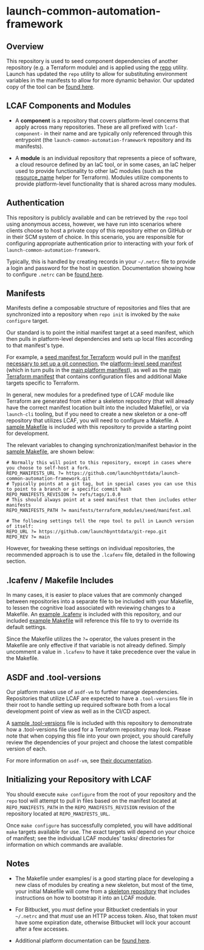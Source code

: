 # launch-common-automation-framework

## Overview

This repository is used to seed component dependencies of another repository (e.g. a Terraform module) and is applied using the [repo](https://gerrit.googlesource.com/git-repo/) utility.  Launch has updated the `repo` utility to allow for substituting environment variables in the manifests to allow for more dynamic behavior. Our updated copy of the tool can be [found here](https://github.com/launchbynttdata/git-repo).

## LCAF Components and Modules

- A **component** is a repository that covers platform-level concerns that apply across many repositories. These are all prefixed with `lcaf-component-` in their name and are typically only referenced through this entrypoint (the `launch-common-automation-framework` repository and its manifests).

- A **module** is an individual repository that represents a piece of software, a cloud resource defined by an IaC tool, or in some cases, an IaC helper used to provide functionality to other IaC modules (such as the [resource_name](https://github.com/launchbynttdata/tf-module-resource_name) helper for Terraform). Modules utilize components to provide platform-level functionality that is shared across many modules.

## Authentication

This repository is publicly available and can be retrieved by the `repo` tool using anonymous access, however, we have run into scenarios where clients choose to host a private copy of this repository either on GitHub or in their SCM system of choice. In this scenario, you are responsible for configuring appropriate authentication prior to interacting with your fork of `launch-common-automation-framework`. 

Typically, this is handled by creating records in your `~/.netrc` file to provide a login and password for the host in question. Documentation showing how to configure `.netrc` can be [found here](https://everything.curl.dev/usingcurl/netrc).

## Manifests

Manifests define a composable structure of repositories and files that are synchronized into a repository when `repo init` is invoked by the `make configure` target. 

Our standard is to point the initial manifest target at a seed manifest, which then pulls in platform-level dependencies and sets up local files according to that manifest's type. 

For example, a [seed manifest for Terraform](manifests/terraform_modules/seed/manifest.xml) would pull in the [manifest necessary to set up a git connection](manifests/git-connection/manifest.xml), the [platform-level seed manifest](manifests/platform/seed/manifest.xml) (which in turn pulls in the [main platform manifest](manifests/platform/manifest/manifest.xml)), as well as the [main Terraform manifest](manifests/terraform_modules/manifest/manifest.xml) that contains configuration files and additional Make targets specific to Terraform.

In general, new modules for a predefined type of LCAF module like Terraform are generated from either a skeleton repository (that will already have the correct manifest location built into the included Makefile), or via `launch-cli` tooling, but if you need to create a new skeleton or a one-off repository that utilizes LCAF, you will need to configure a Makefile. A [sample Makefile](examples/Makefile) is included with this repository to provide a starting point for development. 

The relevant variables to changing synchronization/manifest behavior in the [sample Makefile](examples/Makefile), are shown below:

```
# Normally this will point to this repository, except in cases where you choose to self-host a fork.
REPO_MANIFESTS_URL ?= https://github.com/launchbynttdata/launch-common-automation-framework.git
# Typically points at a git tag, but in special cases you can use this to point to a branch or a specific commit hash
REPO_MANIFESTS_REVISION ?= refs/tags/1.0.0
# This should always point at a seed manifest that then includes other manifests
REPO_MANIFESTS_PATH ?= manifests/terraform_modules/seed/manifest.xml

# The following settings tell the repo tool to pull in Launch version of itself:
REPO_URL ?= https://github.com/launchbynttdata/git-repo.git
REPO_REV ?= main
```

However, for tweaking these settings on individual repositories, the recommended approach is to use the `.lcafenv` file, detailed in the following section.

## .lcafenv / Makefile Includes

In many cases, it is easier to place values that are commonly changed between repositories into a separate file to be included with your Makefile, to lessen the cognitive load associated with reviewing changes to a Makefile. An [example .lcafenv](examples/.lcafenv) is included with this repository, and our included [example Makefile](examples/Makefile) will reference this file to try to override its default settings.

Since the Makefile utilizes the `?=` operator, the values present in the Makefile are only effective if that variable is not already defined. Simply uncomment a value in `.lcafenv` to have it take precedence over the value in the Makefile.

## ASDF and .tool-versions

Our platform makes use of `asdf-vm` to further manage dependencies. Repositories that utilize LCAF are expected to have a `.tool-versions` file in their root to handle setting up required software both from a local development point of view as well as in the CI/CD aspect.

A [sample .tool-versions](examples/.tool-versions) file is included with this repository to demonstrate how a .tool-versions file used for a Terraform repository may look. Please note that when copying this file into your own project, you should carefully review the dependencies of your project and choose the latest compatible version of each.

For more information on `asdf-vm`, see [their documentation](https://asdf-vm.com/guide/introduction.html).

## Initializing your Repository with LCAF

You should execute `make configure` from the root of your repository and the `repo` tool will attempt to pull in files based on the manifest located at  `REPO_MANIFESTS_PATH` in the `REPO_MANIFESTS_REVISION` revision of the repository located at `REPO_MANIFESTS_URL`.

Once `make configure` has successfully completed, you will have additional `make` targets available for use. The exact targets will depend on your choice of manifest; see the individual LCAF modules' tasks/ directories for information on which commands are available.

## Notes

* The Makefile under examples/ is a good starting place for developing a new class of modules by creating a new skeleton, but most of the time, your initial Makefile will come from a [skeleton repository](https://github.com/launchbynttdata/lcaf-skeleton-terraform) that includes instructions on how to bootstrap it into an LCAF module.

* For Bitbucket, you *must* define your Bitbucket credentials in your `~/.netrc` and that *must* use an HTTP access token.  Also, that token *must* have some expiration date, otherwise Bitbucket will lock your account after a few accesses.

* Additional platform documentation can be [found here](https://github.com/launchbynttdata/common-platform-documentation).